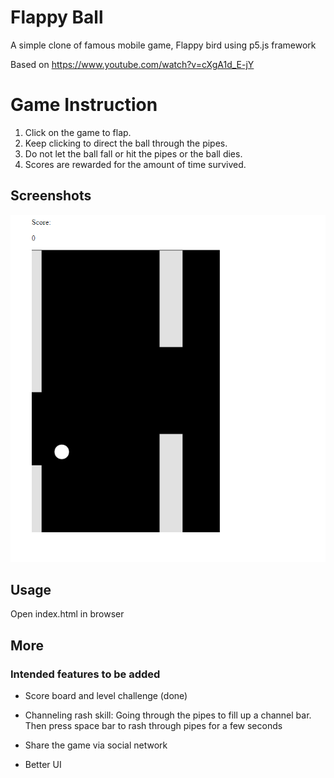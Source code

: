 # Flappy Ball
A simple clone of famous mobile game, Flappy bird using p5.js framework

Based on https://www.youtube.com/watch?v=cXgA1d_E-jY

# Game Instruction
1. Click on the game to flap.
2. Keep clicking to direct the ball through the pipes.
3. Do not let the ball fall or hit the pipes or the ball dies.
4. Scores are rewarded for the amount of time survived.

## Screenshots
![gameplay](/imgs/1.PNG)

## Usage
Open index.html in browser

## More
### Intended features to be added

- Score board and level challenge (done)

- Channeling rash skill: Going through the pipes to fill up a channel bar. Then press space bar to rash through pipes for a few seconds

- Share the game via social network

- Better UI
